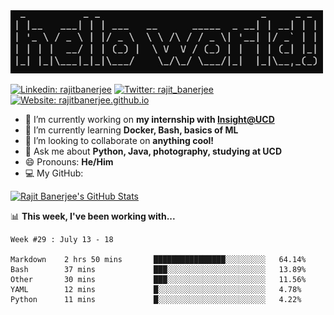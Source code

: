<img src="https://github.com/rajitbanerjee/rajitbanerjee/blob/master/resources/hello-world.jpg" width=500> 

[![Linkedin: rajitbanerjee](https://img.shields.io/badge/-rajitbanerjee-blue?style=flat-square&logo=Linkedin&logoColor=white)](https://www.linkedin.com/in/rajitbanerjee/)
[![Twitter: rajit_banerjee](https://img.shields.io/twitter/follow/rajit_banerjee?style=social)](https://twitter.com/rajit_banerjee)
[![Website: rajitbanerjee.github.io](https://img.shields.io/badge/-rajitbanerjee.github.io-black?style=flat-square&logo=github&logoColor=white)](https://rajitbanerjee.github.io)

- 🔭 I’m currently working on **my internship with [Insight@UCD](https://www.insight-centre.org/)**
- 🌱 I’m currently learning **Docker, Bash, basics of ML**
- 👯 I’m looking to collaborate on **anything cool!**
- 💬 Ask me about **Python, Java, photography, studying at UCD** 
- 😄 Pronouns: **He/Him**
- 💻 My GitHub:  

[![Rajit Banerjee's GitHub Stats](https://github-readme-stats.vercel.app/api?username=rajitbanerjee&hide_title=true&show_icons=true&title_color=fff&icon_color=f39c19&text_color=9f9f9f&bg_color=151515)](https://github.com/rajitbanerjee)

📊 **This week, I've been working with...**
<!--START_SECTION:waka-->
```text
Week #29 : July 13 - 18

Markdown    2 hrs 50 mins       ████████████████░░░░░░░░░   64.14% 
Bash        37 mins             ███░░░░░░░░░░░░░░░░░░░░░░   13.89% 
Other       30 mins             ███░░░░░░░░░░░░░░░░░░░░░░   11.56% 
YAML        12 mins             █░░░░░░░░░░░░░░░░░░░░░░░░   4.78% 
Python      11 mins             █░░░░░░░░░░░░░░░░░░░░░░░░   4.22%
```
<!--END_SECTION:waka-->
